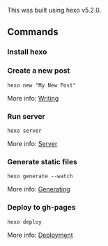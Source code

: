 
This was built using hexo v5.2.0.

## Commands

### Install hexo

### Create a new post

```
hexo new "My New Post"
```

More info: [Writing](https://hexo.io/docs/writing.html)

### Run server

```
hexo server
```

More info: [Server](https://hexo.io/docs/server.html)

### Generate static files

```
hexo generate --watch
```

More info: [Generating](https://hexo.io/docs/generating.html)

### Deploy to gh-pages

```
hexo deploy
```

More info: [Deployment](https://gist.github.com/btfak/18938572f5df000ebe06fbd1872e4e39)

